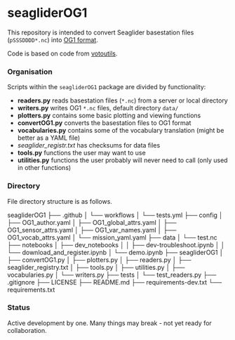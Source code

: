 # seagliderOG1

This repository is intended to convert Seaglider basestation files (`pSSSDDDD*.nc`) into [OG1 format](https://oceangliderscommunity.github.io/OG-format-user-manual/OG_Format.html).

Code is based on code from [votoutils](https://github.com/voto-ocean-knowledge/votoutils/blob/main/votoutils/glider/convert_to_og1.py).

### Organisation

Scripts within the `seagliderOG1` package are divided by functionality:

- **readers.py** reads basestation files (`*.nc`) from a server or local directory
- **writers.py** writes OG1 `*.nc` files, default directory `data/`
- **plotters.py** contains some basic plotting and viewing functions
- **convertOG1.py** converts the basestation files to OG1 format
- **vocabularies.py** contains some of the vocabulary translation (might be better as a YAML file)
- *seaglider_registr.txt* has checksums for data files
- **tools.py** functions the user may want to use
- **utilities.py** functions the user probably will never need to call (only used in other functions)

### Directory 
File directory structure is as follows.

seagliderOG1
├── .github
│  └── workflows
│     └── tests.yml
├── config
│  ├── OG1_author.yaml
│  ├── OG1_global_attrs.yaml
│  ├── OG1_sensor_attrs.yaml
│  ├── OG1_var_names.yaml
│  ├── OG1_vocab_attrs.yaml
│  └── mission_yaml.yaml
├── data
│  └── test.nc
├── notebooks
│  ├── dev_notebooks
│  │  ├── dev-troubleshoot.ipynb
│  │  └── download_and_register.ipynb
│  └── demo.ipynb
├── seagliderOG1
│  ├── convertOG1.py
│  ├── plotters.py
│  ├── readers.py
│  ├── seaglider_registry.txt
│  ├── tools.py
│  ├── utilities.py
│  ├── vocabularies.py
│  └── writers.py
├── tests
│  └── test_readers.py
├── .gitignore
├── LICENSE
├── README.md
├── requirements-dev.txt
└── requirements.txt


### Status

Active development by one.  Many things may break - not yet ready for collaboration.

